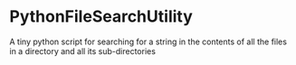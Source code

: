 # PythonFileSearchUtility
A tiny python script for searching for a string in the contents of all the files in a directory and all its sub-directories

